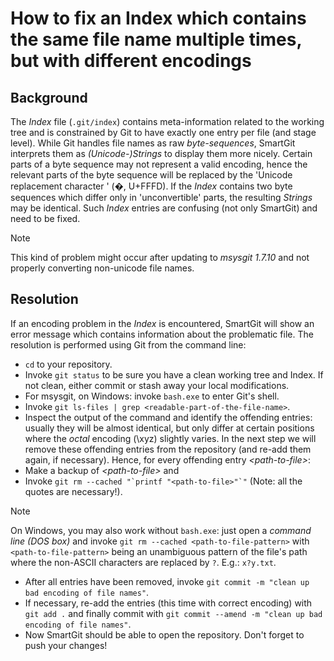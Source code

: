 # How to fix an Index which contains the same file name multiple times, but with different encodings

## Background

The *Index* file (`.git/index`) contains meta-information related to the
working tree and is constrained by Git to have exactly one entry per
file (and stage level). While Git handles file names as raw
*byte-sequences*, SmartGit interprets them as *(Unicode-)Strings* to
display them more nicely. Certain parts of a byte sequence may not
represent a valid encoding, hence the relevant parts of the byte
sequence will be replaced by the 'Unicode replacement character ' (�,
U+FFFD). If the *Index* contains two byte sequences which differ only in
'unconvertible' parts, the resulting *Strings* may be identical. Such
*Index* entries are confusing (not only SmartGit) and need to be fixed.

<div>

Note

<div>

This kind of problem might occur after updating to *msysgit 1.7.10* and
not properly converting non-unicode file names.

</div>

</div>

## Resolution

If an encoding problem in the *Index* is encountered, SmartGit will show
an error message which contains information about the problematic file.
The resolution is performed using Git from the command line:

  - `cd` to your repository.
  - Invoke `git status` to be sure you have a clean working tree and
    Index. If not clean, either commit or stash away your local
    modifications.
  - For msysgit, on Windows: invoke `bash.exe` to enter Git's shell.
  - Invoke `git ls-files | grep <readable-part-of-the-file-name>`.
  - Inspect the output of the command and identify the offending
    entries: usually they will be almost identical, but only differ at
    certain positions where the *octal* encoding (\\xyz) slightly
    varies. In the next step we will remove these offending entries from
    the repository (and re-add them again, if necessary). Hence, for
    every offending entry *\<path-to-file\>*:
  - Make a backup of *\<path-to-file\>* and
  - Invoke ``git rm --cached "`printf "<path-to-file>"`"`` (Note: all
    the quotes are necessary\!).

<div>

Note

<div>

On Windows, you may also work without `bash.exe`: just open a *command
line (DOS box)* and invoke `git rm --cached <path-to-file-pattern>` with
`<path-to-file-pattern>` being an unambiguous pattern of the file's path
where the non-ASCII characters are replaced by `?`. E.g.: `x?y.txt`.

</div>

</div>

  - After all entries have been removed, invoke `git commit -m "clean up
    bad encoding of file names"`.
  - If necessary, re-add the entries (this time with correct encoding)
    with `git add .` and finally commit with `git commit --amend -m
    "clean up bad encoding of file names"`.
  - Now SmartGit should be able to open the repository. Don't forget to
    push your changes\!
